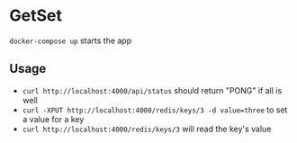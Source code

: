 # GetSet

`docker-compose up` starts the app

## Usage

* `curl http://localhost:4000/api/status` should return "PONG" if all is well
* `curl -XPUT http://localhost:4000/redis/keys/3 -d value=three` to set a value for a key
* `curl http://localhost:4000/redis/keys/3` will read the key's value
